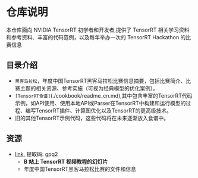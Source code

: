 # 仓库说明     
本仓库面向 NVIDIA TensorRT 初学者和开发者,提供了 TensorRT 相关学习资料和参考资料、丰富的代码范例，以及每年举办一次的 TensorRT Hackathon 的比赛信息

## 目录介绍    
+ `黑客马拉松`，年度中国TensorRT黑客马拉松比赛信息摘要，包括比赛简介、比赛主题的相关资源、参考实施（可视为经典模型的优化案例）。   
+ `[TensorRT食谱]`(./cookbook/readme_cn.md),其中包含丰富的TensorRT代码示例，如API使用、使用本地API或Parser在TensorRT中构建和运行模型的过程、编写TensorRT插件、计算图优化以及TensorRT的更高级技术。   
+ 旧的其他TensorRT示例代码，这些代码将在未来逐渐放入食谱中。     

## 资源     
+ [link](https://pan.baidu.com/s/14HNCFbySLXndumicFPD-Ww), 提取码: gpq2     
  + **B 站上 TensorRT 视频教程的幻灯片**    
  + 年度中国TensorRT黑客马拉松比赛的文件和信息   

 
